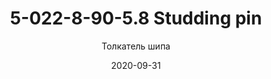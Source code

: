 ---
title: 5-022-8-90-5.8 Studding pin
subtitle: Толкатель шипа
description: Толкатель шипа
date: 2020-09-31
tags:
  - A-TEC 100
  - A-TEC 101
  - A-TEC 110
imgUrl: ./src/assets/images/5-022-8-90-5.8.png
imgAlt: 5-037 Studding finger
imgSize: '(min-width: 30em) 50vw, 100vw'
pictureClass: grid-column-full
imgClass: img-restricted
imgBorderColor: '#000'
layout: layouts/post.njk
---
